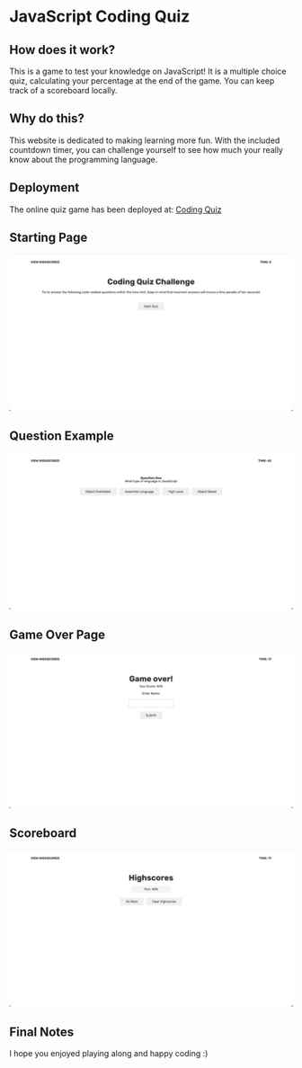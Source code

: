 # JavaScript Coding Quiz

## How does it work?

This is a game to test your knowledge on JavaScript! It is a multiple choice quiz, calculating your percentage at the end of the game. You can keep track of a scoreboard locally.

## Why do this?

This website is dedicated to making learning more fun. With the included countdown timer, you can challenge yourself to see how much your really know about the programming language.


## Deployment

The online quiz game has been deployed at:
[Coding Quiz](https://punkinut.github.io/coding-quiz/)

## Starting Page

![Landing Page](./assets/images/start.png)

## Question Example

![Landing Page](./assets/images/question.png)

## Game Over Page

![Landing Page](./assets/images/gameover.png)

## Scoreboard

![Landing Page](./assets/images/scoreboard.png)

## Final Notes
I hope you enjoyed playing along and happy coding :)

